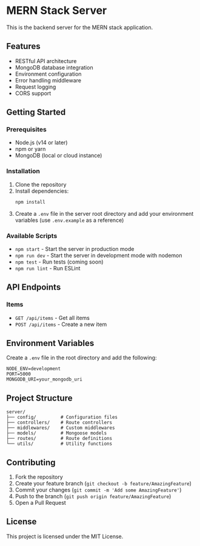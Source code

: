 # MERN Stack Server

This is the backend server for the MERN stack application.

## Features

- RESTful API architecture
- MongoDB database integration
- Environment configuration
- Error handling middleware
- Request logging
- CORS support

## Getting Started

### Prerequisites

- Node.js (v14 or later)
- npm or yarn
- MongoDB (local or cloud instance)

### Installation

1. Clone the repository
2. Install dependencies:
   ```bash
   npm install
   ```
3. Create a `.env` file in the server root directory and add your environment variables (use `.env.example` as a reference)

### Available Scripts

- `npm start` - Start the server in production mode
- `npm run dev` - Start the server in development mode with nodemon
- `npm test` - Run tests (coming soon)
- `npm run lint` - Run ESLint

## API Endpoints

### Items

- `GET /api/items` - Get all items
- `POST /api/items` - Create a new item

## Environment Variables

Create a `.env` file in the root directory and add the following:

```
NODE_ENV=development
PORT=5000
MONGODB_URI=your_mongodb_uri
```

## Project Structure

```
server/
├── config/         # Configuration files
├── controllers/    # Route controllers
├── middlewares/    # Custom middlewares
├── models/         # Mongoose models
├── routes/         # Route definitions
└── utils/          # Utility functions
```

## Contributing

1. Fork the repository
2. Create your feature branch (`git checkout -b feature/AmazingFeature`)
3. Commit your changes (`git commit -m 'Add some AmazingFeature'`)
4. Push to the branch (`git push origin feature/AmazingFeature`)
5. Open a Pull Request

## License

This project is licensed under the MIT License.
